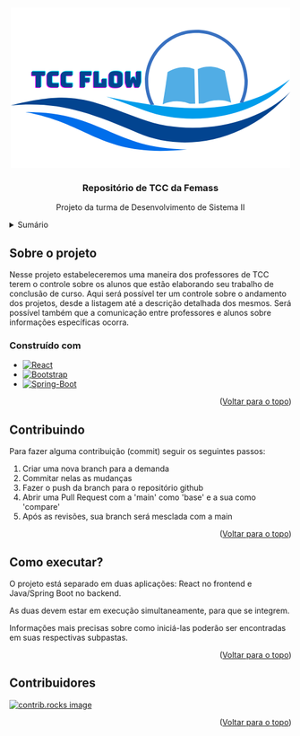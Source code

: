 <!-- Improved compatibility of back to top link: See: https://github.com/othneildrew/Best-README-Template/pull/73 -->
<a id="readme-top"></a>
<!--
*** Thanks for checking out the Best-README-Template. If you have a suggestion
*** that would make this better, please fork the repo and create a pull request
*** or simply open an issue with the tag "enhancement".
*** Don't forget to give the project a star!
*** Thanks again! Now go create something AMAZING! :D
-->


<!-- PROJECT LOGO -->
<br />
<div align="center">
  <a href="https://github.com/martinellimacae/femasssistemas">
    <img src="images/logo.png" alt="Logo" width="500">
  </a>

  <h3 align="center">Repositório de TCC da Femass</h3>

  <p align="center">
    Projeto da turma de Desenvolvimento de Sistema II
    <br />
  </p>
</div>



<!-- TABLE OF CONTENTS -->
<details>
  <summary>Sumário</summary>
  <ol>
    <li>
      <a href="#about-the-project">Sobre o projeto</a>
      <ul>
        <li><a href="#built-with">Construído com</a></li>
      </ul>
    </li>
    <li><a href="#contributing">Contribuindo</a></li>
    <li><a href="#how-to-run">Como executar?</a></li>
    <li><a href="#contributors">Contribuidores</a></li>
  </ol>
</details>



<!-- ABOUT THE PROJECT -->
<a id="about-the-project"></a>
## Sobre o projeto

Nesse projeto estabeleceremos uma maneira dos professores de TCC terem o controle sobre os alunos que estão elaborando seu trabalho de conclusão de curso. Aqui será possível
ter um controle sobre o andamento dos projetos, desde a listagem até a descrição detalhada dos mesmos. Será possível também que a comunicação entre professores e alunos
sobre informações específicas ocorra.



<a id="built-with"></a>
### Construído com

* [![React][React.js]][React-url]
* [![Bootstrap][Bootstrap.com]][Bootstrap-url]
* [![Spring-Boot][Spring-Boot]][SpringBoot-url]

<p align="right">(<a href="#readme-top">Voltar para o topo</a>)</p>

<a id="contributing"></a>
  <!-- CONTRIBUTING -->
  ## Contribuindo
  
  Para fazer alguma contribuição (commit) seguir os seguintes passos:
  
  1. Criar uma nova branch para a demanda
  2. Commitar nelas as mudanças
  4. Fazer o push da branch para o repositório github
  5. Abrir uma Pull Request com a 'main' como 'base' e a sua como 'compare'
  6. Após as revisões, sua branch será mesclada com a main
  
  <p align="right">(<a href="#readme-top">Voltar para o topo</a>)</p>


<a id="how-to-run"></a>
## Como executar?

O projeto está separado em duas aplicações: React no frontend e Java/Spring Boot no backend.

As duas devem estar em execução simultaneamente, para que se integrem.


Informações mais precisas sobre como iniciá-las poderão ser encontradas em suas respectivas subpastas.

<p align="right">(<a href="#readme-top">Voltar para o topo</a>)</p>


<a id="contributors"></a>
## Contribuidores

<a href="https://github.com/DS2-Femass/repositorio-tcc-femass/graphs/contributors">
  <img src="https://contrib.rocks/image?repo=DS2-Femass/repositorio-tcc-femass" alt="contrib.rocks image" height="40"/>
</a>

<p align="right">(<a href="#readme-top">Voltar para o topo</a>)</p>



<!-- MARKDOWN LINKS & IMAGES -->
<!-- https://www.markdownguide.org/basic-syntax/#reference-style-links -->
[React.js]: https://img.shields.io/badge/React-20232A?style=for-the-badge&logo=react&logoColor=61DAFB
[React-url]: https://reactjs.org/
[Spring-Boot]: https://img.shields.io/badge/SpringBoot-6DB33F?style=flat-square&logo=Spring&logoColor=white
[SpringBoot-url]: https://spring.io/projects/spring-boot
[Bootstrap.com]: https://img.shields.io/badge/Bootstrap-563D7C?style=for-the-badge&logo=bootstrap&logoColor=white
[Bootstrap-url]: https://getbootstrap.com
